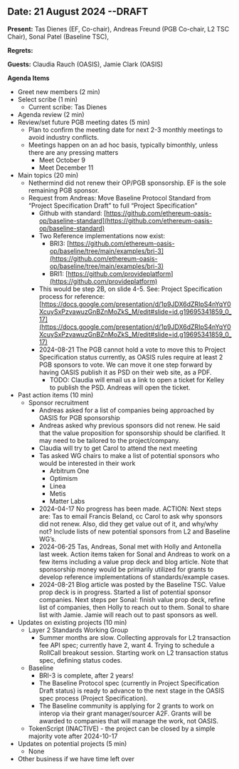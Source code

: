## **Date:**  21 August 2024  --DRAFT

**Present:**  Tas Dienes (EF, Co-chair), Andreas Freund (PGB Co-chair, L2 TSC Chair), Sonal Patel (Baseline TSC), 

**Regrets:** 

**Guests:** Claudia Rauch (OASIS), Jamie Clark (OASIS)

**Agenda Items**

* Greet new members (2 min)
* Select scribe (1 min)
    * Current scribe: Tas Dienes
* Agenda review (2 min)
* Review/set future PGB meeting dates (5 min)
    * Plan to confirm the meeting date for next 2-3 monthly meetings to avoid industry conflicts. 
    * Meetings happen on an ad hoc basis, typically bimonthly, unless there are any pressing matters
        * Meet October 9
        * Meet December 11
* Main topics (20 min) 
    * Nethermind did not renew their OP/PGB sponsorship. EF is the sole remaining PGB sponsor.
    * Request from Andreas: Move Baseline Protocol Standard from “Project Specification Draft” to full “Project Specification”
        * Github with standard: [https://github.com/ethereum-oasis-op/baseline-standard](https://github.com/ethereum-oasis-op/baseline-standard) 
        * Two Reference implementations now exist:
            * BRI3: [https://github.com/ethereum-oasis-op/baseline/tree/main/examples/bri-3](https://github.com/ethereum-oasis-op/baseline/tree/main/examples/bri-3) 
            * BRI1: [https://github.com/provideplatform](https://github.com/provideplatform) 
        * This would be step 2B, on slide 4-5. See: Project Specification process for reference: [https://docs.google.com/presentation/d/1p9JDX6dZRIpS4nYqY0XcuySxPzvawuzGnBZnMoZkS_M/edit#slide=id.g19695341859_0_17](https://docs.google.com/presentation/d/1p9JDX6dZRIpS4nYqY0XcuySxPzvawuzGnBZnMoZkS_M/edit#slide=id.g19695341859_0_17)
        * 2024-08-21 The PGB cannot hold a vote to move this to Project Specification status currently, as OASIS rules require at least 2 PGB sponsors to vote.  We can move it one step forward by having OASIS publish it as PSD on their web site, as a PDF. 
            * TODO: Claudia will email us a link to open a ticket for Kelley to publish the PSD.  Andreas will open the ticket.
* Past action items (10 min)
    * Sponsor recruitment 
        * Andreas asked for a list of companies being approached by OASIS for PGB sponsorship 
        * Andreas asked why previous sponsors did not renew. He said that the value proposition for sponsorship should be clarified. It may need to be tailored to the project/company. 
        * Claudia will try to get Carol to attend the next meeting
        * Tas asked WG chairs to make a list of potential sponsors who would be interested in their work
            * Arbitrum One 
            * Optimism
            * Linea
            * Metis
            * Matter Labs
        * 2024-04-17 No progress has been made. ACTION: Next steps are: Tas to email Francis Beland, cc Carol to ask why sponsors did not renew. Also, did they get value out of it, and why/why not?  Include lists of new potential sponsors from L2 and Baseline WG’s. 
        * 2024-06-25 Tas, Andreas, Sonal met with Holly and Antonella last week.  Action items taken for Sonal and Andreas to work on a few items including a value prop deck and blog article. Note that sponsorship money would be primarily utilized for grants to develop reference implementations of standards/example cases.
        * 2024-08-21 Blog article was posted by the Baseline TSC.  Value prop deck is in progress.  Started a list of potential sponsor companies.  Next steps per Sonal: finish value prop deck, refine list of companies, then Holly to reach out to them. Sonal to share list with Jamie.  Jamie will reach out to past sponsors as well.
* Updates on existing projects (10 min)
    * Layer 2 Standards Working Group
        * Summer months are slow. Collecting approvals for L2 transaction fee API spec; currently have 2, want 4.  Trying to schedule a RollCall breakout session. Starting work on L2 transaction status spec, defining status codes.
    * Baseline 
        * BRI-3 is complete, after 2 years!
        * The Baseline Protocol spec (currently in Project Specification Draft status) is ready to advance to the next stage in the OASIS spec process (Project Specification). 
        * The Baseline community is applying for 2 grants to work on interop via their grant manager/sourcer A2F. Grants will be awarded to companies that will manage the work, not OASIS.
    * TokenScript (INACTIVE) - the project can be closed by a simple majority vote after 2024-10-17
* Updates on potential projects (5 min) 
    * None 
* Other business if we have time left over

